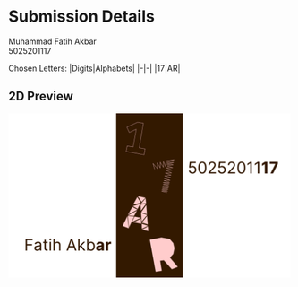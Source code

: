 # Submission Details

Muhammad Fatih Akbar<br>
5025201117

Chosen Letters:
|Digits|Alphabets|
|-|-|
|17|AR|

## 2D Preview
![HTML Preview](/2D-Assignment/2dPreview.png "HTML Preview")